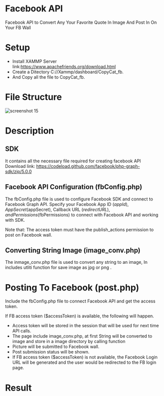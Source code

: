 # Facebook API
Facebook API to Convert Any Your Favorite  Quote In Image And Post In On Your FB Wall

# Setup

* Install XAMMP Server link:https://www.apachefriends.org/download.html
* Create a Ditectory C://Xammp/dashboard/CopyCat_fb.
* And Copy all the file to CopyCat_fb.

# File Structure

![screenshot 15](https://user-images.githubusercontent.com/17308141/26863960-71e75090-4b0a-11e7-88ea-8860c40a709c.png)

# Description

## SDK

It contains all the necessary file required for creating facebook API Download link: https://codeload.github.com/facebook/php-graph-sdk/zip/5.0.0

## Facebook API Configuration (fbConfig.php)

The fbConfig.php file is used to configure Facebook SDK and connect to Facebook Graph API. Specify your Facebook App ID ($appId), App Secret ($appSecret), Callback URL ($redirectURL), and Permissions ($fbPermissions) to connect with Facebook API and working with SDK.

Note that: The access token must have the publish_actions permission to post on Facebook wall.

## Converting String Image (image_conv.php)

The inmage_conv.php file is used to convert any string to an image, In includes utliti function for save image as jpg or png .

# Posting To Facebook (post.php)

Include the fbConfig.php file to connect Facebook API and get the access token.

If FB access token ($accessToken) is available, the following will happen.

* Access token will be stored in the session that will be used for next time API calls.
* The page include image_conv.php, at first String will be converted to image and store  in a image directory by calling function
* Picture will be submitted to Facebook wall.
* Post submission status will be shown.
* If FB access token ($accessToken) is not available, the Facebook Login URL will be generated and the user would be redirected to the   FB login page.

# Result 


